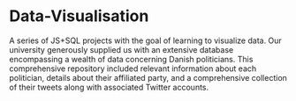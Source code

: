 # Data-Visualisation
A series of JS+SQL projects with the goal of learning to visualize data.
Our university generously supplied us with an extensive database encompassing a wealth of data concerning Danish politicians. This comprehensive repository included relevant information about each politician, details about their affiliated party, and a comprehensive collection of their tweets along with associated Twitter accounts.
